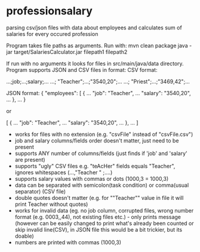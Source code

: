 # professionsalary
parsing csv/json files with data about employees and calculates sum of salaries for every occured profession

Program takes file paths as arguments.
Run with:
mvn clean package
java -jar target/SalariesCalculator.jar filepath1 filepath2

If run with no arguments it looks for files in src/main/java/data directory.
Program supports JSON and CSV files in format:
CSV format:

...;job;...;salary;...
...; "Teacher";...;"3540,20";...
...; "Priest";...;"3469,42";...



JSON format:
{
  "employees": [
    {
	...
      "job": "Teacher",
	...
      "salary": "3540,20",
	...
    },
    ...
}

or

[
    {
	...
      "job": "Teacher",
	...
      "salary": "3540,20",
	...
    },
    ...
]


- works for files with no extension (e.g. "csvFile" instead of "csvFile.csv")
- job and salary columns/fields order doesn't matter, just need to be present
- supports ANY number of columns/fields (just finds if 'job' and 'salary' are present)
- supports "ugly" CSV files e.g. "teAcHer" fields equals "Teacher", ignores whitespaces (...,"Teacher      "        ;....)
- supports salary values with commas or dots (1000,3 = 1000,3)
- data can be separated with semicolon(task condition) or comma(usual separator) (CSV file)
- double quotes doesn't matter (e.g. for ""Teacher"" value in file it will print Teacher without quotes)
- works for invalid data (eg. no job column, corrupted files, wrong number format (e.g. 0003,,44), not existing files etc.) - only prints message
(however can be easily changed to print what's already been counted or skip invalid line(CSV), in JSON file this would be a bit trickier, but its doable)
- numbers are printed with commas (1000,3)
